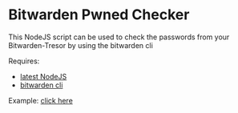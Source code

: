 Bitwarden Pwned Checker
===

This NodeJS script can be used to check the passwords from your Bitwarden-Tresor by using the bitwarden cli

Requires:
- [latest NodeJS](https://nodejs.org/en/download/)
- [bitwarden cli](https://bitwarden.com/help/article/cli/)

Example: [click here](./example.js)
